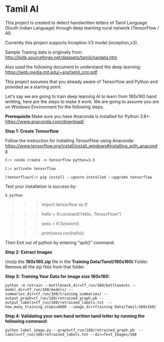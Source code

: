 # Tamil AI

This project is created to detect handwritten letters of Tamil Language (South Indian Language) through deep learning nural network (TensorFlow / AI).

Currently this project supports Inception V3 model (inception_v3).

Sample Traning data is originally from: http://lipitk.sourceforge.net/datasets/tamilchardata.htm

Also used the following document to understand the deep learning: https://web.media.mit.edu/~sra/tamil_cnn.pdf

This project assumes that you already aware of Tensorflow and Python and provided as a starting point.

Let's say we are going to train deep learning AI to learn from 160x160 hand writting, here are the steps to make it work.
We are going to assume you are on Windows Environment for the following steps.

**Prerequisite**
Make sure you have Anaconda is installed for Python 3.6+:
https://www.anaconda.com/download/

**Step 1: Create Tensorflow**

Follow the instruction for installing TensorFlow using Anaconda: https://www.tensorflow.org/install/install_windows#installing_with_anaconda

`C:> conda create -n tensorflow python=3.5` 

`C:> activate tensorflow`

`(tensorflow)C:> pip install --ignore-installed --upgrade tensorflow` 

Test your installation is success by:

`$ python`

>>> import tensorflow as tf

>>> hello = tf.constant('Hello, TensorFlow!')

>>> sess = tf.Session()

>>> print(sess.run(hello))

Then Exit out of python by entering "quit()" command.

**Step 2: Extract Images**

Unzip the **160x160.zip** file in the **Training Data/Tamil/160x160/** Folder.
Remove all the zip files from that folder.


**Step 3: Training Your Data for image size 160x160:**

`python -m retrain --bottleneck_dir=tf_run/160/bottlenecks --model_dir=tf_run/160/models/ --    summaries_dir=tf_run/160/training_summaries/ --output_graph=tf_run/160/retrained_graph.pb --output_labels=tf_run/160/retrained_labels.txt  --how_many_training_steps=4000 --image_dir=Training Data/Tamil/160x160/`


**Step 4: Validating your own hand written tamil letter by running the following command:**

`python label_image.py --graph=tf_run/160/retrained_graph.pb  --labels=tf_run/160/retrained_labels.txt --dir=Test_Images/160`
